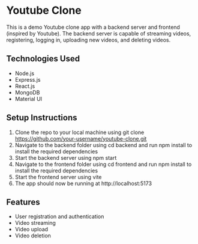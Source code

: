 # Youtube Clone

This is a demo Youtube clone app with a backend server and frontend (inspired by Youtube). The backend server is capable of streaming videos, registering, logging in, uploading new videos, and deleting videos.

## Technologies Used

<ul>
  <li>Node.js</li>
  <li>Express.js</li>
  <li>React.js</li>
  <li>MongoDB</li>
  <li>Material UI</li>
</ul>

## Setup Instructions
1. Clone the repo to your local machine using git clone https://github.com/your-username/youtube-clone.git
2. Navigate to the backend folder using cd backend and run npm install to install the required dependencies
3. Start the backend server using npm start
4. Navigate to the frontend folder using cd frontend and run npm install to install the required dependencies
5. Start the frontend server using vite
6. The app should now be running at http://localhost:5173

## Features
- User registration and authentication
- Video streaming
- Video upload
- Video deletion
  
